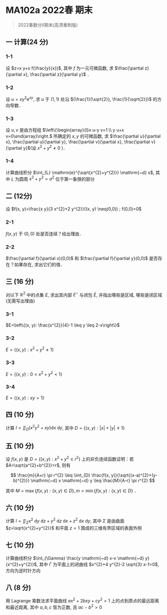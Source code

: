 # MA102a 2022春 期末

> 2022春数分II期末(高清重制版)

## 一 计算(24 分)

### 1-1

设 $z=x y+x f(\frac{y}{x})$, 其中 $f$ 为一元可微函数, 求 $\frac{\partial z}{\partial x}, \frac{\partial z}{\partial y}$ ．

### 1-2

设 $u=x y^{2} \mathrm{e}^{x y}$, 求 $u$ 于 $(1,1)$ 处沿 $(\frac{1}{\sqrt{2}}, \frac{1}{\sqrt{2}})$ 的方向导数．

### 1-3

设 $u, v$ 是由方程组 $\left\{\begin{array}{l}x u-y v=1 \\ y u+x v=0\end{array}\right.$ 所确定的 $x, y$ 的可微函数, 求 $\frac{\partial u}{\partial x}, \frac{\partial u}{\partial y}, \frac{\partial v}{\partial x}, \frac{\partial v}{\partial y}$(设 $x^{2}+y^{2} \neq 0$ )．

### 1-4

计算曲线积分 $\int_{L} \mathrm{e}^{\sqrt{x^{2}+y^{2}}} \mathrm{~d} s$, 其中 $L$ 为圆周 $x^{2}+y^{2}=a^{2}$ 位于第一象限的部分

## 二 (12分)

设 $f(x, y)=\frac{x y}{3 x^{2}+2 y^{2}}((x, y) \neq(0,0)) ; f(0,0)=0$

### 2-1

$f(x, y)$ 于 $(0,0)$ 处是否连续？给出理由．

### 2-2

$\frac{\partial f}{\partial x}(0,0)$ 和 $\frac{\partial f}{\partial y}(0,0)$ 是否存在？如果存在, 求出它们的值．

## 三 (16 分)

对以下 $\mathbb{R}^{2}$ 中的点集 $E$, 求出其内部 $E^{\circ}$ 与闭包 $\bar{E}$, 并指出哪些是区域, 哪些是闭区域(无需写出理由)

### 3-1

$E=\left\{(x, y): \frac{x^{2}}{4}-1 \leq y \leq 2-x\right\}$

### 3-2

$E=\left\{(x, y): x^{2}+y^{2} \neq 1\right\}$

### 3-3

$E=\left\{(x, y): 0<x^{2}+y^{2}<1\right\}$

### 3-4

$E=\{(x, y): x y=1\}$

## 四 (10 分)

计算 $I=\iint_{D}(x^{2} y^{2}+x y) \mathrm{d} x \mathrm{~d} y$, 其中 $D=\{(x, y):|x|+|y| \leq 1\}$

## 五 (10 分)

设 $f(x, y)$ 是 $D=\left\{(x, y): x^{2}+y^{2} \leq r^{2}\right\}$ 上的非负连续函数证明：若 $A=\sqrt{a^{2}+b^{2}}>r$, 则有

$$
\frac{m}{A+r} \pi r^{2} \leq \iint_{D} \frac{f(x, y)}{\sqrt{(x-a)^{2}+(y-b)^{2}}} \mathrm{~d} x \mathrm{~d} y \leq \frac{M}{A-r} \pi r^{2}
$$

其中 $M=\max \{f(x, y):(x, y) \in D\}, m=\min \{f(x, y):(x, y) \in D\}$ ．

## 六 (10 分)

计算 $I=\iint_{\Sigma} x^{2} \mathrm{~d} y \mathrm{~d} z+y^{2} \mathrm{~d} z \mathrm{~d} x+z^{2} \mathrm{~d} x \mathrm{~d} y$, 其中 $\Sigma$ 是由曲面 $z=\sqrt{x^{2}+y^{2}}$ 和平面 $z=1$ 围成的三维有界区域的表面外侧

## 七 (10 分)

计算曲线积分 $\int_{\Gamma} \frac{y \mathrm{~d} x-x \mathrm{~d} y}{x^{2}+y^{2}}$, 其中 $\Gamma$ 为平面上的闭曲线 $x^{2}+4 y^{2}-2 \sqrt{3} x-1=0$, 方向为逆时针方向

## 八 (8 分)

用 Lagrange 乘数法求平面曲线 $a x^{2}+2 b x y+c y^{2}=1$ 上的点到原点的最远距离和最近距离, 其中 $a, b, c$ 皆为正数, 且 $a c-b^{2}>0$
